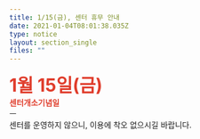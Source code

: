 ```yaml
---
title: 1/15(금), 센터 휴무 안내
date: 2021-01-04T08:01:38.035Z
type: notice
layout: section_single
files: ""
---
```

<p><span style="font-size: 24pt;"><strong><span style="color: #e03e2d;">1월 15일(금)</span></strong></span><br /><strong><span style="color: #e03e2d;">센터개소기념일</span></strong><br />ㅡ<br />센터를 운영하지 않으니, 이용에 착오 없으시길 바랍니다.</p>
<p>&nbsp;</p>